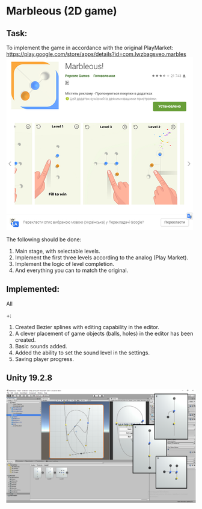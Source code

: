 # Marbleous (2D game)

## Task:
To implement the game in accordance with the original PlayMarket: https://play.google.com/store/apps/details?id=com.lwzbagsveo.marbles
![Marbleous](screenshot1.png)

The following should be done:
1) Main stage, with selectable levels.
2) Implement the first three levels according to the analog (Play Market).
3) Implement the logic of level completion.
4) And everything you can to match the original.

## Implemented:
All

+:
1) Created Bezier splines with editing capability in the editor.
2) A clever placement of game objects (balls, holes) in the editor has been created.
3) Basic sounds added.
4) Added the ability to set the sound level in the settings.
5) Saving player progress.

## Unity 19.2.8

![Marbleous](screenshot.png)